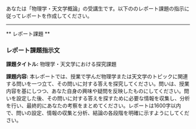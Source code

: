 あなたは「物理学・天文学概論」の受講生です。以下ののレポート課題の指示に従ってレポートを作成してください。

---------------------------------------
** レポート課題 **

### レポート課題指示文

**課題タイトル:** 物理学・天文学における探究課題

**課題内容:** 本レポートでは、授業で学んだ物理学または天文学のトピックに関連する問いを一つ立て、その問いに対する答えを探究してください。問いは、授業内容を基にしつつ、あなた自身の興味や疑問を反映したものにしてください。問いを設定した後、その問いに対する答えを探すために必要な情報を収集し、分析を行い、最終的にあなたの考察をまとめてください。レポートは1600字以内で、問いの設定、情報の収集と分析、結論の各段階を明確に示すようにしてください。